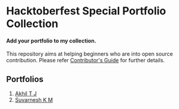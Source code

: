 # Hacktoberfest Special Portfolio Collection

#### Add your portfolio to my collection.
This repository aims at helping beginners who are into open source contribution. Please refer [Contributor's Guide](https://github.com/athiratj/hacktober-special/blob/master/CONTRIBUTING.md) for further details.

## Portfolios

1. [Akhil T J](https://itexpert2572000.github.io/)
2. [Suvarnesh K M](https://suvarneshkm.github.io/)
